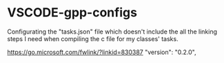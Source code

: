 # VSCODE-gpp-configs

Configurating the "tasks.json" file which doesn't include the all the linking steps I need when compiling the c file for my classes' tasks.

https://go.microsoft.com/fwlink/?linkid=830387
    "version": "0.2.0",
